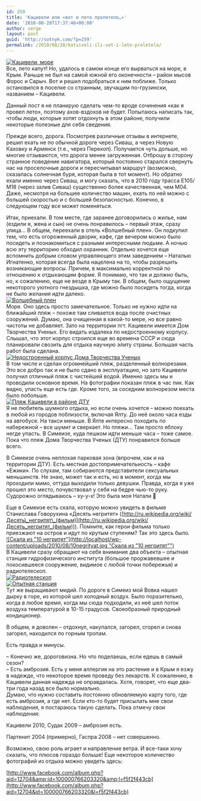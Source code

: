 ```yaml
---
id: 259
title: 'Кацивели или «вот и лето пролетело…»'
date: '2010-08-28T17:37:46+00:00'
author: serge
layout: post
guid: 'http://sotnyk.com/?p=259'
permalink: /2010/08/28/katsiveli-ili-vot-i-leto-proletelo/
---
```


[![Кацивели, море](http://localhost/wp-content/uploads/2010/08/MeMain.jpg "Море, Кацивели")](http://localhost/wp-content/uploads/2010/08/MeMain.jpg)  
Все, лето капут! Но, удалось в самом конце его вырваться на море, в Крым. Раньше не был на самой южной его оконечности – район мысов Форос и Сарыч. Вот и решил подобраться к ним поближе. Только остановился в поселке со странным, звучащим по-грузински, названием – Кацивели.

Данный пост я не планирую сделать чем-то вроде сочинения «как я провел лето», поэтому ахов-вздохов не будет. Попытаюсь написать так, чтобы люди, которые хотят отдохнуть в этом районе, получили некоторые полезные для себя сведения.  
  
Прежде всего, дорога. Посмотрев различные отзывы в интернете, решил ехать не по обычной дороге через Сиваш, а через Новую Каховку и Армянск (т.е., через Перекоп). Получается чуть дольше, но многие отзываются, что дорога менее загруженная. Отброшу в сторону странное поведение навигатора, который постоянно старался свернуть нас на проселочные дороги и пересчитывал маршрут (возможно, сказалась солнечная буря, которая была в тот момент). Но обратно ехали именно через Сиваш, и могу сказать, что в 2010 году трасса Е105/М18 (через залив Сиваш) существенно более качественная, чем М04. Даже, несмотря на большее количество машин, ехать по ней можно с большей скоростью и с большей безопасностью. Конечно, в следующем году все может поменяться.

Итак, приехали. В том месте, где заранее договорились о жилье, нам (ездили я, жена и сын) не очень понравилось – первый этаж, сразу улица… В общем, переехали в отель «Волшебный плен». Он подкупил тем, что есть огороженный дворик, кафе, где вечером можно было посидеть и познакомиться с разными интересными людьми. А ночью всю эту территорию обходил охранник. Отдельно хочется еще вспомнить добрым словом управляющего этим заведением – Наталью Игнатенко, которая всегда была нацелена на то, чтобы разрешить возникающие вопросы. Причем, в максимально корректной по отношению к отдыхающим форме. Я понимаю, что так и должно быть, но, к сожалению, еще не везде в Крыму так. В общем, было ощущение некоторого уютного гнездышка, где можно было посидеть тогда, когда не было желания идти далеко.  
[![Волшебный плен](http://localhost/wp-content/uploads/2010/08/VolshebnyjPlen.jpg "Волшебный плен")](http://localhost/wp-content/uploads/2010/08/VolshebnyjPlen.jpg)  
Море. Оно здесь просто замечательное. Только не нужно идти на ближайший пляж – похоже там сливается вода после очистных сооружений. Думаю, она очищенная в какой-то мере, но все равно чистоты не добавляет. Зато на территории пгт. Кацивели имеется Дом Творчества Ученых. Его видать издалека по недостроенному корпусу. Слышал, что этот корпус строился еще во времена СССР и сюда планировали свозить для отдыха научную элиту страны. Большая часть работ была сделана.  
[![Недостроенный корпус Дома Творчества Ученых](http://localhost/wp-content/uploads/2010/08/DomTvorchestvaUchenyh.jpg "Недостроенный корпус ДТУ")](http://localhost/wp-content/uploads/2010/08/DomTvorchestvaUchenyh.jpg)  
В том числе и сделан огромнейший пляж, разделенный волнорезами. Это все добро так и не было сдано в эксплуатацию, но зато Кацивели получил отличный пляж с чистейшей водой. Именно здесь мы и проводили основное время. На фотографии показан пляж в час пик. Как видно, упасть еще есть где. Кроме того, за соседним волнорезом места было побольше.  
[![Пляж Кацивели в районе ДТУ](http://localhost/wp-content/uploads/2010/08/PlyazhKatziveli.jpg "Пляж Кацивели в районе ДТУ")](http://localhost/wp-content/uploads/2010/08/PlyazhKatziveli.jpg)  
Я не любитель шумного отдыха, но если очень хочется – можно поехать в любой из городов поблизости, включая Ялту. До неё около часа езды на автобусе. На такси меньше. В Ялте интересно походить по набережной – все шумит и сверкает. Но пляжи… Там просто яблоку негде упасть. В Симеизе, куда пешком идти меньше часа – тоже самое. Пока что пляж Дома Творчества Ученых (ДТУ) понравился больше всего.

В Симеизе очень неплохая парковая зона (впрочем, как и на территории ДТУ). Есть местная достопримечательность – кафе «Ежики». По слухам, там собираются представители сексуальных меньшинств. Не знаю, может так и есть, но в момент, когда мы проходили мимо, оттуда выходили только девушки. Правда, когда я уже прошел это место, почувствовал у себя на бедре чью-то руку. Судорожно оглядываюсь – ху-у-х! Это была моя Натали 🙂

Еще в Симеизе есть скала, которую можно увидеть в фильме Станислава Говорухина «Десять негритят» ([http://ru.wikipedia.org/wiki/Десять\_негритят\_(фильм)](http://ru.wikipedia.org/wiki/Десять_негритят_(фильм))). Помните, как герои фильма только приезжают на остров и идут по крутым ступеням? Так это здесь было.  
[![Скала из "10 негритят"](http://localhost/wp-content/uploads/2010/08/10negrityat.jpg "Скала из "10 негритят"")](http://localhost/wp-content/uploads/2010/08/10negrityat.jpg)  
В Кацивели сразу обращают на себя внимание два объекта – опытная станция гидрофизического института (большое проржавевшее и покосившееся сооружение, видимое с любой точки побережья) и радиотелескоп.  
[![Радиотелескоп](http://localhost/wp-content/uploads/2010/08/Radiotelescope.jpg "Радиотелескоп")](http://localhost/wp-content/uploads/2010/08/Radiotelescope.jpg)  
[![Опытная станция](http://localhost/wp-content/uploads/2010/08/OpytnayaStantsiya.jpg "Опытная станция")](http://localhost/wp-content/uploads/2010/08/OpytnayaStantsiya.jpg)  
Тут же выращивают мидий. По дороге в Симеиз мой Вовка нашел дырку в горе, из которой шел холодный воздух. Было поразительно, когда в любое время, когда мы сюда подходили, из неё шел поток воздуха температурой в 10-15 градусов. Своеобразный природный кондиционер.

В общем, я доволен – отдохнул, накупался, загорел, сгорел и снова загорел, находился по горным тропам.

Есть правда и минусы.

– Конечно же, дороговизна. Но что поделаешь, если едешь в самый сезон?  
– Есть амброзия. Есть у меня аллергия на это растение и в Крым я езжу в надежде, что некоторое время проведу без лекарств. К сожалению, в Кацивели данная надежда не оправдалась. Хотя, говорят, что еще два-три года назад все было нормально.  
Думаю, что нужно составить постоянно обновляемую карту того, где есть амброзия, а где нет. Если кто-то будет присылать мне свои наблюдения, я постараюсь такую сделать. Пока отмечу свои наблюдения:

Кацивели 2010, Судак 2009 – амброзия есть.

Партенит 2004 (примерно), Гаспра 2008 – нет совершенно.

Возможно, свою роль играет и направление ветра. И все-таки хочу сказать, что плюсов гораздо больше! Еще некоторое количество фотографий из отдыха можно увидеть здесь:

[http://www.facebook.com/album.php?aid=12704&amp;id=100000766203320&amp;l=f5f2f443cb](http://www.facebook.com/album.php?aid=12704&id=100000766203320&l=f5f2f443cb)
